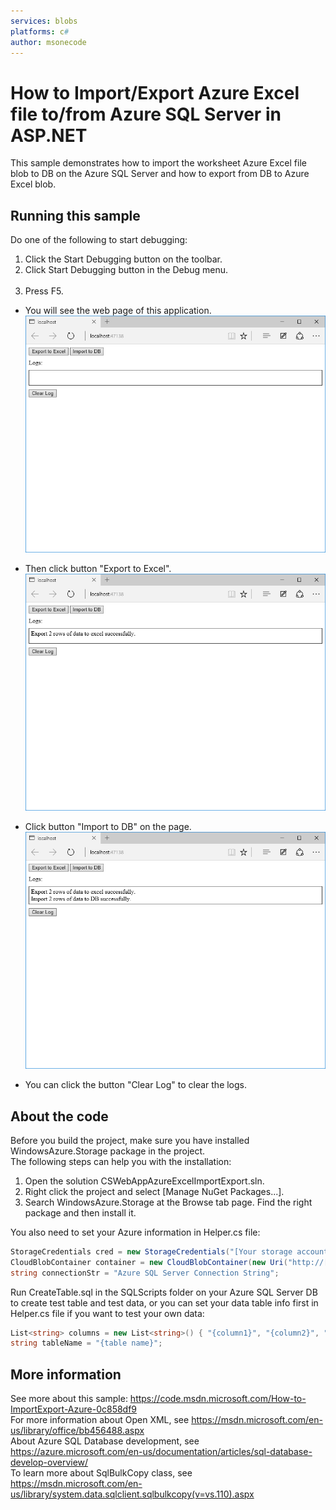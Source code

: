 ```yaml
---
services: blobs
platforms: c#
author: msonecode
---
```


# How to Import/Export Azure Excel file to/from Azure SQL Server in ASP.NET
This sample demonstrates how to import the worksheet Azure Excel file blob to DB on the Azure SQL Server and how to export from DB to Azure Excel blob.
## Running this sample

Do one of the following to start debugging:                                                                              
1. Click the Start Debugging button on the toolbar.                                                                                 
2. Click Start Debugging button in the Debug menu.                                                                                    
3. Press F5.    

- You will see the web page of this application.
![](Images/Empty.png)

- Then click button "Export to Excel".  
![](Images/Export.png)

- Click button "Import to DB" on the page.  
![](Images/Import.png)

- You can click the button "Clear Log" to clear the logs.  

## About the code

Before you build the project, make sure you have installed WindowsAzure.Storage package in the project.                                                 
The following steps can help you with the installation:                                                                                   
1. Open the solution CSWebAppAzureExcelImportExport.sln.                                                                            
2. Right click the project and select [Manage NuGet Packages...].                                                                                 
3. Search WindowsAzure.Storage at the Browse tab page. Find the right package and then install it.                                                      

You also need to set your Azure information in Helper.cs file:                                     

```cs
StorageCredentials cred = new StorageCredentials("[Your storage account name]", "[Your storage account key]");
CloudBlobContainer container = new CloudBlobContainer(new Uri("http://[Your storage account name].blob.core.windows.net/[Your container name] /"), cred);
string connectionStr = "Azure SQL Server Connection String";
```
Run CreateTable.sql in the SQLScripts folder on your Azure SQL Server DB to create test table and test data, or you can set your data table info first in Helper.cs file if you want to test your own data:                      

```cs
List<string> columns = new List<string>() { "{column1}", "{column2}", "{column3}"};
string tableName = "{table name}";
```

## More information
See more about this sample: <https://code.msdn.microsoft.com/How-to-ImportExport-Azure-0c858df9>                                            
For more information about Open XML, see <https://msdn.microsoft.com/en-us/library/office/bb456488.aspx>                                                        
About Azure SQL Database development, see <https://azure.microsoft.com/en-us/documentation/articles/sql-database-develop-overview/>                                    
To learn more about SqlBulkCopy class, see <https://msdn.microsoft.com/en-us/library/system.data.sqlclient.sqlbulkcopy(v=vs.110).aspx>
